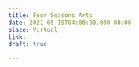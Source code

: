 ```yaml
---
title: Four Seasons Arts
date: 2021-05-15T04:00:00.000-08:00
place: Virtual
link: 
draft: true

---
```

